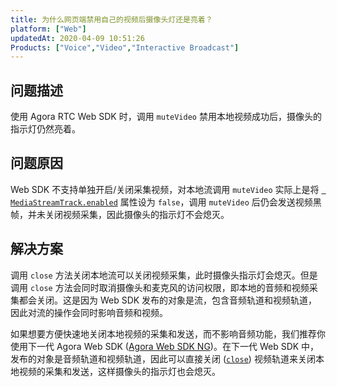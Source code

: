 ```yaml
---
title: 为什么网页端禁用自己的视频后摄像头灯还是亮着？
platform: ["Web"]
updatedAt: 2020-04-09 10:51:26
Products: ["Voice","Video","Interactive Broadcast"]
---
```

## 问题描述

使用 Agora RTC Web SDK 时，调用 `muteVideo` 禁用本地视频成功后，摄像头的指示灯仍然亮着。

## 问题原因

Web SDK 不支持单独开启/关闭采集视频，对本地流调用 `muteVideo` 实际上是将 [` MediaStreamTrack.enabled`](https://developer.mozilla.org/en-US/docs/Web/API/MediaStreamTrack/enabled) 属性设为 `false`，调用 `muteVideo` 后仍会发送视频黑帧，并未关闭视频采集，因此摄像头的指示灯不会熄灭。

## 解决方案

调用 `close` 方法关闭本地流可以关闭视频采集，此时摄像头指示灯会熄灭。但是调用 `close` 方法会同时取消摄像头和麦克风的访问权限，即本地的音频和视频采集都会关闭。这是因为 Web SDK 发布的对象是流，包含音频轨道和视频轨道，因此对流的操作会同时影响音频和视频。

如果想要方便快速地关闭本地视频的采集和发送，而不影响音频功能，我们推荐你使用下一代 Agora Web SDK ([Agora Web SDK NG](https://agoraio-community.github.io/AgoraWebSDK-NG/zh-CN/))。在下一代 Web SDK 中，发布的对象是音频轨道和视频轨道，因此可以直接关闭 ([`close`](https://agoraio-community.github.io/AgoraWebSDK-NG/api/cn/interfaces/ilocaltrack.html#close)) 视频轨道来关闭本地视频的采集和发送，这样摄像头的指示灯也会熄灭。